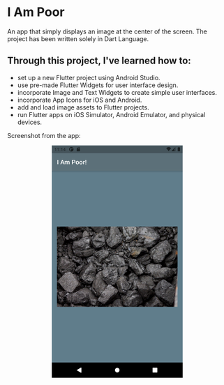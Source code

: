 # I Am Poor
An app that simply displays an image at the center of the screen. The project has been written solely in Dart Language.

## Through this project, I've learned how to:
-	set up a new Flutter project using Android Studio.
-	use  pre-made Flutter Widgets for user interface design.
-	incorporate Image and Text Widgets to create simple user interfaces.
-	incorporate App Icons for iOS and Android.
-	add and load image assets to Flutter projects.
-	run Flutter apps on iOS Simulator, Android Emulator, and physical devices.

Screenshot from the app:

<p align="center"><img src="images/i_am_poor_1.png" width="300"></p>